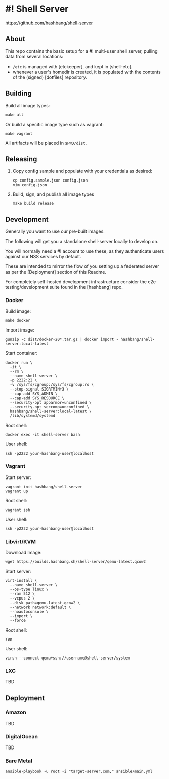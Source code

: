 # #! Shell Server #

<https://github.com/hashbang/shell-server>

## About ##

This repo contains the basic setup for a #! multi-user shell server,
pulling data from several locations:
- `/etc` is managed with [etckeeper], and kept in [shell-etc].
- whenever a user's homedir is created, it is populated with
  the contents of the (signed) [dotfiles] repository.

## Building ##

Build all image types:

```
make all
```

Or build a specific image type such as vagrant:
```
make vagrant
```

All artifacts will be placed in `$PWD/dist`.

## Releasing ##

1. Copy config sample and populate with your credentials as desired:

    ```
    cp config.sample.json config.json
    vim config.json
    ```

2. Build, sign, and publish all image types
    ```
    make build release
    ```
## Development ##

Generally you want to use our pre-built images.

The following will get you a standalone shell-server locally to develop on.

You will normally need a #! account to use these, as they authenticate users
against our NSS services by default.

These are intended to mirror the flow of you setting up a federated server as
per the [Deployment] section of this Readme.

For completely self-hosted development infrastructure consider the e2e
testing/development suite found in the [hashbang] repo.

### Docker ###

Build image:
```
make docker
```

Import image:
```
gunzip -c dist/docker-20*.tar.gz | docker import - hashbang/shell-server:local-latest
```

Start container:
```
docker run \
  -it \
  --rm \
  --name shell-server \
  -p 2222:22 \
  -v /sys/fs/cgroup:/sys/fs/cgroup:ro \
  --stop-signal SIGRTMIN+3 \
  --cap-add SYS_ADMIN \
  --cap-add SYS_RESOURCE \
  --security-opt apparmor=unconfined \
  --security-opt seccomp=unconfined \
  hashbang/shell-server:local-latest \
  /lib/systemd/systemd
```

Root shell:
```
docker exec -it shell-server bash
```

User shell:
```
ssh -p2222 your-hashbang-user@localhost
```

### Vagrant ###

Start server:
```
vagrant init hashbang/shell-server
vagrant up
```

Root shell:
```
vagrant ssh
```

User shell:
```
ssh -p2222 your-hashbang-user@localhost
```

### Libvirt/KVM ###

Download Image:
```
wget https://builds.hashbang.sh/shell-server/qemu-latest.qcow2
```

Start server:
```
virt-install \
  --name shell-server \
  --os-type linux \
  --ram 512 \
  --vcpus 2 \
  --disk path=qemu-latest.qcow2 \
  --network network:default \
  --noautoconsole \
  --import \
  --force
```

Root shell:
```
TBD
```

User shell:
```
virsh --connect qemu+ssh://username@shell-server/system
```

### LXC ###
TBD

## Deployment ##

### Amazon ###
TBD

### DigitalOcean ###
TBD

### Bare Metal ###

```
ansible-playbook -u root -i "target-server.com," ansible/main.yml
```

